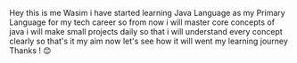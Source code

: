 Hey this is me Wasim i have started learning Java Language as my Primary Language
for my tech career so from now i will master core concepts of java 
i will make small projects daily so that i will understand every concept clearly 
so that's it my aim now let's see how it will went my learning journey 
Thanks ! 😊
